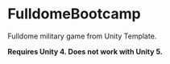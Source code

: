 FulldomeBootcamp
================

Fulldome military game from Unity Template. 

**Requires Unity 4. Does not work with Unity 5.**
